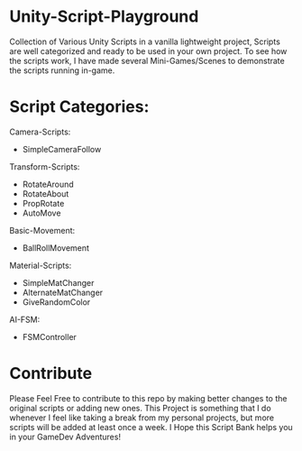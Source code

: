 # Unity-Script-Playground

Collection of Various Unity Scripts in a vanilla lightweight project, Scripts are well categorized and ready to be used in your own project.
To see how the scripts work, I have made several Mini-Games/Scenes to demonstrate the scripts running in-game.

# Script Categories:

Camera-Scripts:
  - SimpleCameraFollow

Transform-Scripts:
  - RotateAround
  - RotateAbout
  - PropRotate
  - AutoMove

Basic-Movement:
  -  BallRollMovement

Material-Scripts:
  - SimpleMatChanger
  - AlternateMatChanger
  - GiveRandomColor

AI-FSM:
  - FSMController


# Contribute

Please Feel Free to contribute to this repo by making better changes to the original scripts or adding new ones.
This Project is something that I do whenever I feel like taking a break from my personal projects, but more scripts will be added at least once a week.
I Hope this Script Bank helps you in your GameDev Adventures!
